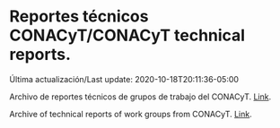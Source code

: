 # Reportes técnicos CONACyT/CONACyT technical reports.

Última actualización/Last update: 2020-10-18T20:11:36-05:00

Archivo de reportes técnicos de grupos de trabajo del CONACyT. [Link](https://coronavirus.conacyt.mx/productos/index.html).

Archive of technical reports of work groups from CONACyT. [Link](https://coronavirus.conacyt.mx/productos/index.html).
